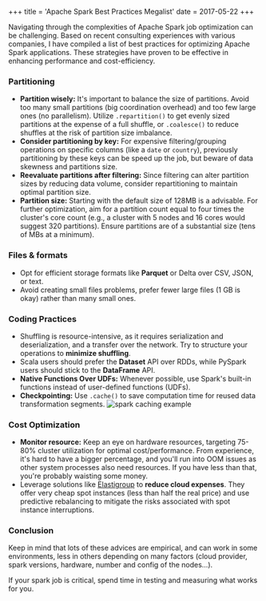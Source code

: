+++
title = 'Apache Spark Best Practices Megalist'
date = 2017-05-22
+++

Navigating through the complexities of Apache Spark job optimization can be challenging. 
Based on recent consulting experiences with various companies, I have 
compiled a list of best practices for optimizing Apache Spark applications. These strategies have
 proven to be effective in enhancing performance and cost-efficiency.

### Partitioning

- **Partition wisely:** It's important to balance the size of partitions. Avoid too many small partitions (big coordination overhead) and too few large ones
 (no parallelism). Utilize `.repartition()` to get evenly sized partitions at the expense of a full shuffle,
  or `.coalesce()` to reduce shuffles at the risk of partition size imbalance.
- **Consider partitioning by key:** For expensive filtering/grouping operations on specific columns (like a `date` or `country`),
previously partitioning by these keys can be speed up the job, but beware of data skewness and partitions size.
- **Reevaluate partitions after filtering:** Since filtering can alter partition sizes by reducing data volume, 
consider repartitioning to maintain optimal partition size.
- **Partition size:** Starting with the default size of 128MB is a advisable. For further optimization, 
aim for a partition count equal to four times the cluster's core count (e.g., a cluster with 5 nodes and 
16 cores would suggest 320 partitions). Ensure partitions are of a substantial size (tens of MBs at a minimum).
 

### Files & formats
- Opt for efficient storage formats like **Parquet** or Delta over CSV, JSON, or text.
- Avoid creating small files problems, prefer fewer large files (1 GB is okay) rather than many small ones.

### Coding Practices
- Shuffling is resource-intensive, as it requires serialization and deserialization, and a transfer over the network.
 Try to structure your operations to **minimize shuffling**.
- Scala users should prefer the **Dataset** API over RDDs, while PySpark users should stick to the **DataFrame** API.
- **Native Functions Over UDFs:** Whenever possible, use Spark's built-in functions instead of user-defined functions (UDFs).
- **Checkpointing:** Use `.cache()` to save computation time for reused data transformation segments.
![spark caching example](/advanced-spark-caching.png)

### Cost Optimization

- **Monitor resource:** Keep an eye on hardware resources, targeting 75-80% cluster utilization for optimal cost/performance.
 From experience, it's hard to have a bigger percentage, and you'll run into OOM issues as other system processes also need resources.
 If you have less than that, you're probably waisting some money.
- Leverage solutions like [Elastigroup](https://spot.io/product/elastigroup/) to **reduce cloud expenses**.
They offer very cheap spot instances (less than half the real price) and use predictive rebalancing to mitigate the risks associated with spot instance interruptions.

### Conclusion

Keep in mind that lots of these advices are empirical, and can work in some environments, less in others depending
on many factors (cloud provider, spark versions, hardware, number and config of the nodes…).

If your spark job is critical, spend time in testing and measuring what works for you.